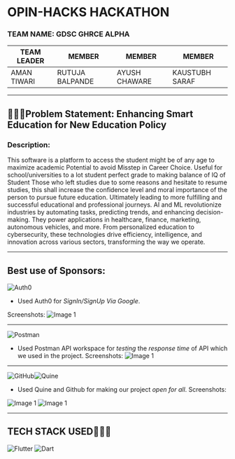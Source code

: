 # OPIN-HACKS HACKATHON
### TEAM NAME: GDSC GHRCE ALPHA

| TEAM LEADER                    | MEMBER                    | MEMBER                     | MEMBER                    |
| --------------------------- | --------------------------- | --------------------------- | --------------------------- |
| AMAN TIWARI| RUTUJA BALPANDE | AYUSH CHAWARE | KAUSTUBH SARAF |

---
## 🧑🏻‍💻Problem Statement: Enhancing Smart Education for New Education Policy
### Description:
This software is a platform to access the student might be of any age to maximize academic Potential to avoid Misstep in Career Choice.
Useful for school/universities to a lot student perfect grade to making balance of IQ of Student
Those who left studies due to some reasons and hesitate to resume studies, this shall increase the confidence level and moral importance of the person to pursue future education.
Ultimately leading to more fulfilling and successful educational and professional journeys.
AI and ML revolutionize industries by automating tasks, predicting trends, and enhancing decision-making. They power applications in healthcare, finance, marketing, autonomous vehicles, and more. From personalized education to cybersecurity, these technologies drive efficiency, intelligence, and innovation across various sectors, transforming the way we operate. 

---

## Best use of Sponsors:
![Auth0](https://img.shields.io/badge/Auth0-EB5424?style=for-the-badge&logo=auth0&logoColor=white)

- Used Auth0 for *SignIn/SignUp Via Google*.

 Screenshots: 
 ![Image 1](readme-assets/1.jpg)
 
---

![Postman](https://img.shields.io/badge/Postman-FF6C37?style=for-the-badge&logo=postman&logoColor=white)
- Used Postman API workspace for *testing* the *response time* of API which we used in the project. 
Screenshots: 
 ![Image 1](readme-assets/2.jpg)

---

![GitHub](https://img.shields.io/badge/github-000000?style=for-the-badge&logo=github&logoColor=white)![Quine](https://img.shields.io/badge/Quine-%96F144.svg?style=for-the-badge&logo=Quine&logoColor=white)
- Used Quine and Github for making our project *open for all*.
Screenshots: 

 ![Image 1](readme-assets/3.jpg)
 ![Image 1](readme-assets/4.jpg)
 
---
## TECH STACK USED🧑🏻‍💻

![Flutter](https://img.shields.io/badge/Flutter-%230175C2.svg?style=for-the-badge&logo=Flutter&logoColor=white)
![Dart](https://img.shields.io/badge/dart-%230175C2.svg?style=for-the-badge&logo=dart&logoColor=white)

